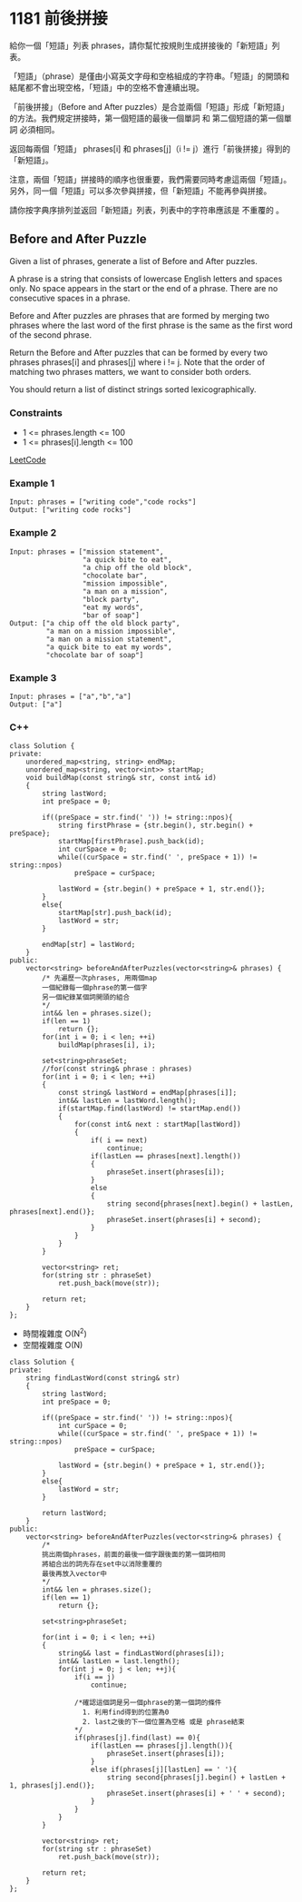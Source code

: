 # 1181 前後拼接

給你一個「短語」列表 phrases，請你幫忙按規則生成拼接後的「新短語」列表。

「短語」（phrase）是僅由小寫英文字母和空格組成的字符串。「短語」的開頭和結尾都不會出現空格，「短語」中的空格不會連續出現。

「前後拼接」（Before and After puzzles）是合並兩個「短語」形成「新短語」的方法。我們規定拼接時，第一個短語的最後一個單詞 和 第二個短語的第一個單詞 必須相同。

返回每兩個「短語」 phrases[i] 和 phrases[j]（i != j）進行「前後拼接」得到的「新短語」。

注意，兩個「短語」拼接時的順序也很重要，我們需要同時考慮這兩個「短語」。另外，同一個「短語」可以多次參與拼接，但「新短語」不能再參與拼接。

請你按字典序排列並返回「新短語」列表，列表中的字符串應該是 不重覆的 。


##  Before and After Puzzle

Given a list of phrases, generate a list of Before and After puzzles.

A phrase is a string that consists of lowercase English letters and spaces only. No space appears in the start or the end of a phrase. There are no consecutive spaces in a phrase.

Before and After puzzles are phrases that are formed by merging two phrases where the last word of the first phrase is the same as the first word of the second phrase.

Return the Before and After puzzles that can be formed by every two phrases phrases[i] and phrases[j] where i != j. Note that the order of matching two phrases matters, we want to consider both orders.

You should return a list of distinct strings sorted lexicographically.

### Constraints

* 1 <= phrases.length <= 100
* 1 <= phrases[i].length <= 100


[LeetCode](https://leetcode-cn.com/problems/before-and-after-puzzle/)


### Example 1

```
Input: phrases = ["writing code","code rocks"]
Output: ["writing code rocks"]
```

### Example 2

```
Input: phrases = ["mission statement",
                  "a quick bite to eat",
                  "a chip off the old block",
                  "chocolate bar",
                  "mission impossible",
                  "a man on a mission",
                  "block party",
                  "eat my words",
                  "bar of soap"]
Output: ["a chip off the old block party",
         "a man on a mission impossible",
         "a man on a mission statement",
         "a quick bite to eat my words",
         "chocolate bar of soap"]
```

### Example 3
```
Input: phrases = ["a","b","a"]
Output: ["a"]
```

### C++ 

```
class Solution {
private:
    unordered_map<string, string> endMap;
    unordered_map<string, vector<int>> startMap;
    void buildMap(const string& str, const int& id)
    {
        string lastWord;
        int preSpace = 0;
        
        if((preSpace = str.find(' ')) != string::npos){
            string firstPhrase = {str.begin(), str.begin() + preSpace};
            startMap[firstPhrase].push_back(id);
            int curSpace = 0;
            while((curSpace = str.find(' ', preSpace + 1)) != string::npos)
                preSpace = curSpace;

            lastWord = {str.begin() + preSpace + 1, str.end()};
        }
        else{
            startMap[str].push_back(id);
            lastWord = str;            
        }

        endMap[str] = lastWord;
    }
public:
    vector<string> beforeAndAfterPuzzles(vector<string>& phrases) {
        /* 先遍歷一次phrases, 用兩個map
        一個紀錄每一個phrase的第一個字
        另一個紀錄某個詞開頭的組合
        */
        int&& len = phrases.size();
        if(len == 1)
            return {};
        for(int i = 0; i < len; ++i)    
            buildMap(phrases[i], i);

        set<string>phraseSet;
        //for(const string& phrase : phrases)
        for(int i = 0; i < len; ++i) 
        {   
            const string& lastWord = endMap[phrases[i]];
            int&& lastLen = lastWord.length();
            if(startMap.find(lastWord) != startMap.end())
            {
                for(const int& next : startMap[lastWord])
                {
                    if( i == next)
                        continue;
                    if(lastLen == phrases[next].length())
                    {
                        phraseSet.insert(phrases[i]);
                    }
                    else 
                    {
                        string second{phrases[next].begin() + lastLen, phrases[next].end()};
                        phraseSet.insert(phrases[i] + second);
                    }
                }
            }
        }
       
        vector<string> ret;
        for(string str : phraseSet)
            ret.push_back(move(str));

        return ret;
    }
};
```

* 時間複雜度 O(N<sup>2</sup>)
* 空間複雜度 O(N)

```
class Solution {
private:
    string findLastWord(const string& str)
    {
        string lastWord;
        int preSpace = 0;
        
        if((preSpace = str.find(' ')) != string::npos){
            int curSpace = 0;
            while((curSpace = str.find(' ', preSpace + 1)) != string::npos)
                preSpace = curSpace;

            lastWord = {str.begin() + preSpace + 1, str.end()};
        }
        else{
            lastWord = str;
        }

        return lastWord;
    }
public:
    vector<string> beforeAndAfterPuzzles(vector<string>& phrases) {
        /*
        挑出兩個phrases，前面的最後一個字跟後面的第一個詞相同
        將組合出的詞先存在set中以消除重覆的
        最後再放入vector中
        */
        int&& len = phrases.size();
        if(len == 1)
            return {};

        set<string>phraseSet;

        for(int i = 0; i < len; ++i)
        {
            string&& last = findLastWord(phrases[i]);
            int&& lastLen = last.length();
            for(int j = 0; j < len; ++j){
                if(i == j)
                    continue;
                
                /*確認這個詞是另一個phrase的第一個詞的條件
                  1. 利用find得到的位置為0
                  2. last之後的下一個位置為空格 或是 phrase結束
                */
                if(phrases[j].find(last) == 0){
                    if(lastLen == phrases[j].length()){
                        phraseSet.insert(phrases[i]);
                    }
                    else if(phrases[j][lastLen] == ' '){
                        string second{phrases[j].begin() + lastLen + 1, phrases[j].end()};
                        phraseSet.insert(phrases[i] + ' ' + second);
                    }
                }
            }
        }

        vector<string> ret;
        for(string str : phraseSet)
            ret.push_back(move(str));

        return ret;
    }
};
```